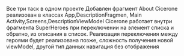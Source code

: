 Все три таск в одном проекте
Добавлен фрагмент About
Cicerone реализован в классах App,DescriptionFragmen, Main Activity,Screens,DescriptionViewModel
Cicerone работает внутри фрагмента SuperHeroes при переключении на элемент списка и обратно, из описания в список.
Реализация переключения между героями будет реализована позже, сложность получения новой viewModel, другой тип данных
навигация без отображения
